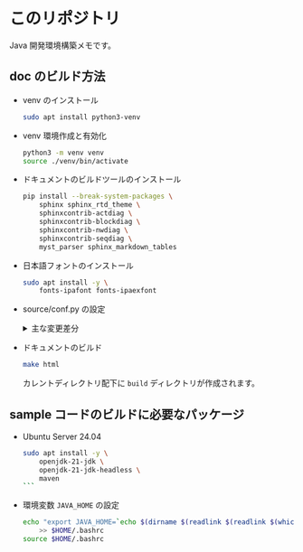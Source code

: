 このリポジトリ
===

Java 開発環境構築メモです。

## doc のビルド方法

- venv のインストール

    ```bash
    sudo apt install python3-venv
    ```

- venv 環境作成と有効化

    ```bash
    python3 -m venv venv
    source ./venv/bin/activate
    ```

- ドキュメントのビルドツールのインストール

    ```bash
    pip install --break-system-packages \
        sphinx sphinx_rtd_theme \
        sphinxcontrib-actdiag \
        sphinxcontrib-blockdiag \
        sphinxcontrib-nwdiag \
        sphinxcontrib-seqdiag \
        myst_parser sphinx_markdown_tables
    ```

- 日本語フォントのインストール

    ```bash
    sudo apt install -y \
        fonts-ipafont fonts-ipaexfont
    ```

- source/conf.py の設定

    <details>
    <summary>主な変更差分</summary>
    
    ```diff
    --- /tmp/conf.py        2024-07-28 11:14:42.235214472 +0900
    +++ conf.py     2024-07-28 11:15:47.945348657 +0900
    @@ -16,7 +16,21 @@
     # -- General configuration ---------------------------------------------------
     # https://www.sphinx-doc.org/en/master/usage/configuration.html#general-configuration
    
    -extensions = []
    +extensions = [
    +    'myst_parser',         # MyST (Markedly Structured Text) パーサーを有効化
    +    'sphinx_markdown_tables',
    +    'sphinxcontrib.blockdiag',
    +    'sphinxcontrib.seqdiag',
    +    'sphinxcontrib.actdiag',
    +    'sphinxcontrib.nwdiag',
    +    'sphinxcontrib.rackdiag',
    +    'sphinxcontrib.packetdiag',
    +]
    +
    +source_suffix = {
    +    '.rst': 'restructuredtext',
    +    '.md': 'markdown',  # Markdownの拡張子を設定
    +}
    
     templates_path = ['_templates']
     exclude_patterns = []
    @@ -26,5 +40,5 @@
     # -- Options for HTML output -------------------------------------------------
     # https://www.sphinx-doc.org/en/master/usage/configuration.html#options-for-html-output
    
    -html_theme = 'alabaster'
    +html_theme = 'sphinx_rtd_theme'
     html_static_path = ['_static']
    ```
    <details>

- ドキュメントのビルド

    ```bash
    make html
    ```

    カレントディレクトリ配下に `build` ディレクトリが作成されます。


## sample コードのビルドに必要なパッケージ

- Ubuntu Server 24.04

    ````bash
    sudo apt install -y \
        openjdk-21-jdk \
        openjdk-21-jdk-headless \
        maven
    ```

- 環境変数 `JAVA_HOME` の設定

    ```bash
    echo "export JAVA_HOME=`echo $(dirname $(readlink $(readlink $(which java)))) | sed -e 's/\/bin$//g' | sed -e 's/\/jre$//g'`" \
        >> $HOME/.bashrc
    source $HOME/.bashrc
    ```
